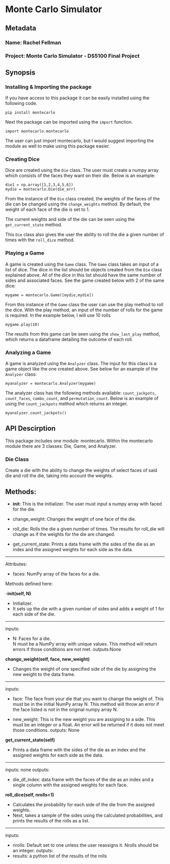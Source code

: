 # Monte Carlo Simulator

## Metadata  
### Name: Rachel Fellman
### Project: Monte Carlo Simulator - DS5100 Final Project


## Synopsis
### Installing & Importing the package
If you have access to this package it can be easily installed using the following code.

    pip install montecarlo

Next the package can be imported using the `import` function.  
    
    import montecarlo.montecarlo
The user can just import montecarlo, but I would suggest importing the module as well to make using this package easier.

### Creating Dice
Dice are created using the `Die` class. The user must create a numpy array which consists of the faces they want on their die. Below is an example:  
    
    die1 = np.array([1,2,3,4,5,6])   
    mydie = montecarlo.Die(die_arr)

From the instance of the `Die` class created, the weights of the faces of the die can be changed using the `change_weights` method. By default, the weight of each face of the die is set to 1.

The current weights and side of the die can be seen using the `get_current_state` method.

This `Die` class also gives the user the ability to roll the die a given number of times with the `roll_dice` method.

### Playing a Game
A game is created using the `Game` class. The `Game` class takes an input of a list of dice. The dice in the list should be objects created from the `Die` class explained above. All of the dice in this list should have the same number of sides and associated faces. See the game created below with 2 of the same dice:

    mygame = montecarlo.Game([mydie,mydie])

From this instance of the `Game` class the user can use the play method to roll the dice. With the play method, an input of the number of rolls for the game is required. In the example below, I will use 10 rolls. 

    mygame.play(10)

The results from this game can be seen using the `show_last_play` method, which returns a dataframe detailing the outcome of each roll.

### Analyzing a Game
A game is analyzed using the `Analyzer` class. The input for this class is a game object like the one created above. See below for an example of the `Analyzer` class:  
    
    myanalyzer = montecarlo.Analyzer(mygame)


The analyzer class has the following methods available: `count_jackpots`, `count_faces`, `combo_count`, and `permutation_count`. Below is an example of using the `count_jackpots` method which returns an integer.

    myanalyzer.count_jackpots() 


## API Descirption
This package includes one module: montecarlo. Within the montecarlo module there are 3 classes: Die, Game, and Analyzer.

### Die Class 

Create a die with the ability to change the weights of select faces of said die and roll the die, taking into account the weights.

   
 Methods:
 ---
   -  __init__:   This is the initializer.
             The user must input a numpy array with faced for the die.
  
  -  change_weight: Changes the weight of one face of the die.
      
  
  -  roll_die:   Rolls the die a given number of times.
                The results for roll_die will change as if the weights for the die are changed.
  
  
   - get_current_state: Prints a data frame with the sides of the die as an index and the assigned weights for each side as the data.
   ---
Attributes: 
    
   - faces: NumPy array of the faces for a die.
    
Methods defined here:
 
-**__init__(self, N)**
    
   - Initializer. 
   - It sets up the die with a given number of sides and adds a weight of 1 for each side of the die.
---
inputs:
 
   - N: Faces for a die.  
        N must be a NumPy array with unique values. 
        This method will return errors if those conditions are not met.
outputs:None
 
**change_weight(self, face, new_weight)**

   - Changes the weight of one specified side of the die by assigning the new weight to the data frame.
 ---
 inputs:
 
   - face:   The face from your die that you want to change the weight of.
            This must be in the initial NumPy array N.
            This method will throw an error if the face listed is not in the original numpy array N.
     
   - new_weight: This is the new weight you are assigning to a side. 
                This must be an integer or a float. 
                An error will be returned if it does not meet those conditions.
outputs: None

 **get_current_state(self)**
 - Prints a data frame with the sides of the die as an index and the assigned weights for each side as the data.
  ---
 inputs: none
 outputs:
 - die_df_index: data frame with the faces of the die as an index and a single column with the assigned weights for each face.
  
 **roll_dice(self, nrolls=1)**
 - Calculates the probability for each side of the die from the assigned weights.
 - Next, takes a sample of the sides using the calculated probabilities, and prints the results of the rolls as a list.
---
inputs:
- nrolls: Default set to one unless the user reassigns it. 
        Nrolls should be an integer.
outputs:
 - results: a python list of the results of the rolls





